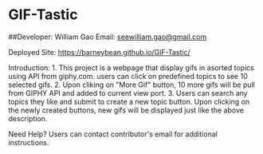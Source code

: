# GIF-Tastic

##Developer: William Gao 
Email: seewilliam.gao@gmail.com

Deployed Site: https://barneybean.github.io/GIF-Tastic/

Introduction: 
    1. This project is a webpage that display gifs in asorted topics using API from giphy.com. 
    users can click on predefined topics to see 10 selected gifs. 
    2. Upon cliking on "More Gif" button, 10 more gifs will be pull from GIPHY API and added to current view port. 
    3. Users can search any topics they like and submit to create a new topic button. Upon clicking on the newly created buttons, new gifs will be displayed just like the above description.

Need Help?
    Users can contact contributor's email for additional instructions. 
    
